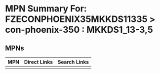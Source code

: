 



# MPN Summary For: FZECONPHOENIX35MKKDS11335 > con-phoenix-350 : MKKDS1_13-3,5

## MPNs
  

|MPN|Direct Links|Search Links|
| :--- | :--- | :--- |
||||
